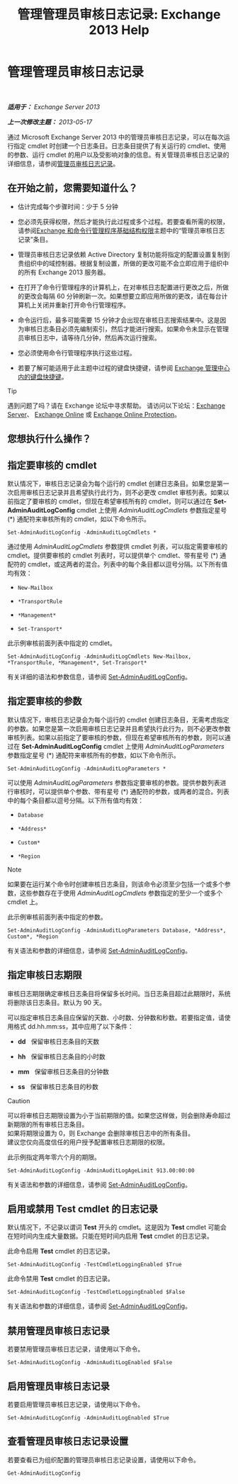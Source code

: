 ﻿---
title: '管理管理员审核日志记录: Exchange 2013 Help'
TOCTitle: 管理管理员审核日志记录
ms:assetid: 15c284c0-b8e6-42ca-9913-7c59fdb6885d
ms:mtpsurl: https://technet.microsoft.com/zh-cn/library/Dd335109(v=EXCHG.150)
ms:contentKeyID: 50556529
ms.date: 01/11/2018
mtps_version: v=EXCHG.150
ms.translationtype: HT
---

# 管理管理员审核日志记录

 

_**适用于：** Exchange Server 2013_

_**上一次修改主题：** 2013-05-17_

通过 Microsoft Exchange Server 2013 中的管理员审核日志记录，可以在每次运行指定 cmdlet 时创建一个日志条目。日志条目提供了有关运行的 cmdlet、使用的参数、运行 cmdlet 的用户以及受影响对象的信息。有关管理员审核日志记录的详细信息，请参阅[管理员审核日志记录](administrator-audit-logging-exchange-2013-help.md)。

## 在开始之前，您需要知道什么？

  - 估计完成每个步骤时间：少于 5 分钟

  - 您必须先获得权限，然后才能执行此过程或多个过程。若要查看所需的权限，请参阅[Exchange 和命令行管理程序基础结构权限](exchange-and-shell-infrastructure-permissions-exchange-2013-help.md)主题中的“管理员审核日志记录”条目。

  - 管理员审核日志记录依赖 Active Directory 复制功能将指定的配置设置复制到贵组织中的域控制器。根据复制设置，所做的更改可能不会立即应用于组织中的所有 Exchange 2013 服务器。

  - 在打开了命令行管理程序的计算机上，在对审核日志配置进行更改之后，所做的更改会每隔 60 分钟刷新一次。如果想要立即应用所做的更改，请在每台计算机上关闭并重新打开命令行管理程序。

  - 命令运行后，最多可能需要 15 分钟才会出现在审核日志搜索结果中。这是因为审核日志条目必须先编制索引，然后才能进行搜索。如果命令未显示在管理员审核日志中，请等待几分钟，然后再次运行搜索。

  - 您必须使用命令行管理程序执行这些过程。

  - 若要了解可能适用于此主题中过程的键盘快捷键，请参阅 [Exchange 管理中心内的键盘快捷键](keyboard-shortcuts-in-the-exchange-admin-center-exchange-online-protection-help.md)。

> [!TIP]  
> 遇到问题了吗？请在 Exchange 论坛中寻求帮助。 请访问以下论坛：<a href="https://go.microsoft.com/fwlink/p/?linkid=60612">Exchange Server</a>、 <a href="https://go.microsoft.com/fwlink/p/?linkid=267542">Exchange Online</a> 或 <a href="https://go.microsoft.com/fwlink/p/?linkid=285351">Exchange Online Protection</a>。


## 您想执行什么操作？

## 指定要审核的 cmdlet

默认情况下，审核日志记录会为每个运行的 cmdlet 创建日志条目。如果您是第一次启用审核日志记录并且希望执行此行为，则不必更改 cmdlet 审核列表。如果以前指定了要审核的 cmdlet，但现在希望审核所有的 cmdlet，则可以通过在 **Set-AdminAuditLogConfig** cmdlet 上使用 *AdminAuditLogCmdlets* 参数指定星号 (\*) 通配符来审核所有的 cmdlet，如以下命令所示。

    Set-AdminAuditLogConfig -AdminAuditLogCmdlets *

通过使用 *AdminAuditLogCmdlets* 参数提供 cmdlet 列表，可以指定需要审核的 cmdlet。提供要审核的 cmdlet 列表时，可以提供单个 cmdlet、带有星号 (\*) 通配符的 cmdlet，或这两者的混合。列表中的每个条目都以逗号分隔。以下所有值均有效：

  - `New-Mailbox`

  - `*TransportRule`

  - `*Management*`

  - `Set-Transport*`

此示例审核前面列表中指定的 cmdlet。

    Set-AdminAuditLogConfig -AdminAuditLogCmdlets New-Mailbox, *TransportRule, *Management*, Set-Transport*

有关详细的语法和参数信息，请参阅 [Set-AdminAuditLogConfig](https://technet.microsoft.com/zh-cn/library/dd298169\(v=exchg.150\))。

## 指定要审核的参数

默认情况下，审核日志记录会为每个运行的 cmdlet 创建日志条目，无需考虑指定的参数。如果您是第一次启用审核日志记录并且希望执行此行为，则不必更改参数审核列表。如果以前指定了要审核的参数，但现在希望审核所有的参数，则可以通过在 **Set-AdminAuditLogConfig** cmdlet 上使用 *AdminAuditLogParameters* 参数指定星号 (\*) 通配符来审核所有的参数，如以下命令所示。

    Set-AdminAuditLogConfig -AdminAuditLogParameters *

可以使用 *AdminAuditLogParameters* 参数指定要审核的参数。提供参数列表进行审核时，可以提供单个参数、带有星号 (\*) 通配符的参数，或两者的混合。列表中的每个条目都以逗号分隔。以下所有值均有效：

  - `Database`

  - `*Address*`

  - `Custom*`

  - `*Region`

> [!NOTE]  
> 如果要在运行某个命令时创建审核日志条目，则该命令必须至少包括一个或多个参数，这些参数存在于使用 <em>AdminAuditLogCmdlets</em> 参数指定的至少一个或多个 cmdlet 上。


此示例审核前面列表中指定的参数。

    Set-AdminAuditLogConfig -AdminAuditLogParameters Database, *Address*, Custom*, *Region

有关语法和参数的详细信息，请参阅 [Set-AdminAuditLogConfig](https://technet.microsoft.com/zh-cn/library/dd298169\(v=exchg.150\))。

## 指定审核日志期限

审核日志期限确定审核日志条目将保留多长时间。当日志条目超过此期限时，系统将删除该日志条目。默认为 90 天。

可以指定审核日志条目应保留的天数、小时数、分钟数和秒数。若要指定值，请使用格式 dd.hh.mm:ss，其中应用了以下条件：

  - **dd**   保留审核日志条目的天数

  - **hh**   保留审核日志条目的小时数

  - **mm**   保留审核日志条目的分钟数

  - **ss**   保留审核日志条目的秒数

> [!CAUTION]  
> 可以将审核日志期限设置为小于当前期限的值。如果您这样做，则会删除寿命超过新期限的所有审核日志条目。<br />
> 如果将期限设置为 0，则 Exchange 会删除审核日志中的所有条目。<br />
> 建议您仅向高度信任的用户授予配置审核日志期限的权限。


此示例指定两年零六个月的期限。

    Set-AdminAuditLogConfig -AdminAuditLogAgeLimit 913.00:00:00

有关语法和参数的详细信息，请参阅 [Set-AdminAuditLogConfig](https://technet.microsoft.com/zh-cn/library/dd298169\(v=exchg.150\))。

## 启用或禁用 Test cmdlet 的日志记录

默认情况下，不记录以谓词 **Test** 开头的 cmdlet。这是因为 **Test** cmdlet 可能会在短时间内生成大量数据。只能在短时间内启用 **Test** cmdlet 的日志记录。

此命令启用 **Test** cmdlet 的日志记录。

    Set-AdminAuditLogConfig -TestCmdletLoggingEnabled $True

此命令禁用 **Test** cmdlet 的日志记录。

    Set-AdminAuditLogConfig -TestCmdletLoggingEnabled $False

有关语法和参数的详细信息，请参阅 [Set-AdminAuditLogConfig](https://technet.microsoft.com/zh-cn/library/dd298169\(v=exchg.150\))。

## 禁用管理员审核日志记录

若要禁用管理员审核日志记录，请使用以下命令。

    Set-AdminAuditLogConfig -AdminAuditLogEnabled $False

## 启用管理员审核日志记录

若要启用管理员审核日志记录，请使用以下命令。

    Set-AdminAuditLogConfig -AdminAuditLogEnabled $True

## 查看管理员审核日志记录设置

若要查看已为组织配置的管理员审核日志记录设置，请使用以下命令。

    Get-AdminAuditLogConfig

